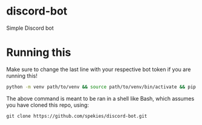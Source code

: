 # discord-bot
Simple Discord bot
# Running this
Make sure to change the last line with your respective bot token if you are running this!
```sh
python -m venv path/to/venv && source path/to/venv/bin/activate && pip install discord.py requests && python ./discord-bot/main.py
```
The above command is meant to be ran in a shell like Bash, which assumes you have cloned this repo, using: 
```
git clone https://github.com/spekies/discord-bot.git
```
